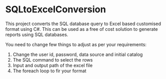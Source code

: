 # SQLtoExcelConversion
This project converts the SQL database query to Excel based customised format using C#. This can be used as a free of cost solution to generate reports using SQL databases.

You need to change few things to adjust as per your requirements:
1. Change  the user id, password, data source and initial catalog
2. The SQL command to select the rows
3. Input and output path of the excel file
4. The foreach loop to fir your format
